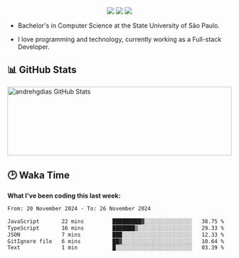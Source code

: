<p align="center"> 
  <a href="https://andredias.dev.br/"><img src ="https://img.shields.io/badge/portfolio-offline-%23.svg?&style=for-the-badge&logo=&logoColor=white%22"></a>
  <a href="https://www.linkedin.com/in/andr%C3%A9-dias-6436811b4/"><img src="https://img.shields.io/badge/linkedin-%230077B5.svg?&style=for-the-badge&logo=linkedin&logoColor=white" /></a>
  <a href="https://www.instagram.com/andrehgdias/"><img src = "https://img.shields.io/badge/instagram-%23E4405F.svg?&style=for-the-badge&logo=instagram&logoColor=white"></a>
</p>

- Bachelor's in Computer Science at the State University of São Paulo.

- I love programming and technology, currently working as a Full-stack Developer.

<h2>📊 GitHub Stats</h2>

<span><img align="center" width="100%" height="155.42px" src="https://github-readme-stats.vercel.app/api?username=andrehgdias&show_icons=true&line_height=27&count_private=true" alt="andrehgdias GitHub Stats"/><span/>

<h2>🕑 Waka Time</h2>

**What I've been coding this last week:**

<!--START_SECTION:waka-->

```txt
From: 20 November 2024 - To: 26 November 2024

JavaScript       22 mins         █████████▓░░░░░░░░░░░░░░░   38.75 %
TypeScript       16 mins         ███████▒░░░░░░░░░░░░░░░░░   29.33 %
JSON             7 mins          ███░░░░░░░░░░░░░░░░░░░░░░   12.33 %
GitIgnore file   6 mins          ██▓░░░░░░░░░░░░░░░░░░░░░░   10.64 %
Text             1 min           █░░░░░░░░░░░░░░░░░░░░░░░░   03.39 %
```

<!--END_SECTION:waka-->
